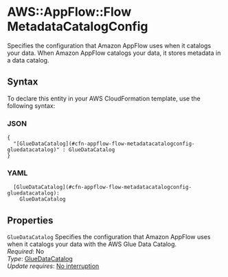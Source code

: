 # AWS::AppFlow::Flow MetadataCatalogConfig<a name="aws-properties-appflow-flow-metadatacatalogconfig"></a>

Specifies the configuration that Amazon AppFlow uses when it catalogs your data\. When Amazon AppFlow catalogs your data, it stores metadata in a data catalog\.

## Syntax<a name="aws-properties-appflow-flow-metadatacatalogconfig-syntax"></a>

To declare this entity in your AWS CloudFormation template, use the following syntax:

### JSON<a name="aws-properties-appflow-flow-metadatacatalogconfig-syntax.json"></a>

```
{
  "[GlueDataCatalog](#cfn-appflow-flow-metadatacatalogconfig-gluedatacatalog)" : GlueDataCatalog
}
```

### YAML<a name="aws-properties-appflow-flow-metadatacatalogconfig-syntax.yaml"></a>

```
  [GlueDataCatalog](#cfn-appflow-flow-metadatacatalogconfig-gluedatacatalog): 
    GlueDataCatalog
```

## Properties<a name="aws-properties-appflow-flow-metadatacatalogconfig-properties"></a>

`GlueDataCatalog`  <a name="cfn-appflow-flow-metadatacatalogconfig-gluedatacatalog"></a>
Specifies the configuration that Amazon AppFlow uses when it catalogs your data with the AWS Glue Data Catalog\.  
*Required*: No  
*Type*: [GlueDataCatalog](aws-properties-appflow-flow-gluedatacatalog.md)  
*Update requires*: [No interruption](https://docs.aws.amazon.com/AWSCloudFormation/latest/UserGuide/using-cfn-updating-stacks-update-behaviors.html#update-no-interrupt)